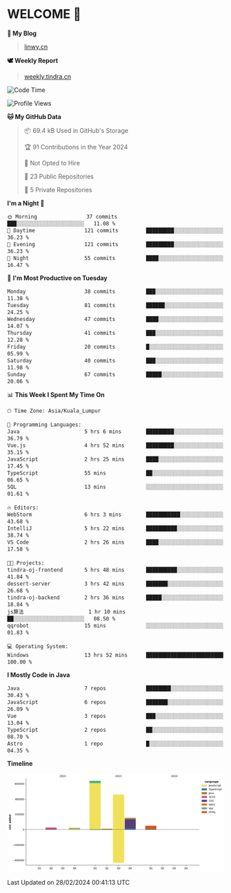 # WELCOME 👋

**🐶 My Blog**
> [linwy.cn](linwy.cn)

**🕊️ Weekly Report**
> [weekly.tindra.cn](weekly.tindra.cn)
<!--START_SECTION:waka-->
![Code Time](http://img.shields.io/badge/Code%20Time-849%20hrs%2052%20mins-blue)

![Profile Views](http://img.shields.io/badge/Profile%20Views-0-blue)

**🐱 My GitHub Data** 

> 📦 69.4 kB Used in GitHub's Storage 
 > 
> 🏆 91 Contributions in the Year 2024
 > 
> 🚫 Not Opted to Hire
 > 
> 📜 23 Public Repositories 
 > 
> 🔑 5 Private Repositories 
 > 
**I'm a Night 🦉** 

```text
🌞 Morning                37 commits          ███░░░░░░░░░░░░░░░░░░░░░░   11.08 % 
🌆 Daytime                121 commits         █████████░░░░░░░░░░░░░░░░   36.23 % 
🌃 Evening                121 commits         █████████░░░░░░░░░░░░░░░░   36.23 % 
🌙 Night                  55 commits          ████░░░░░░░░░░░░░░░░░░░░░   16.47 % 
```
📅 **I'm Most Productive on Tuesday** 

```text
Monday                   38 commits          ███░░░░░░░░░░░░░░░░░░░░░░   11.38 % 
Tuesday                  81 commits          ██████░░░░░░░░░░░░░░░░░░░   24.25 % 
Wednesday                47 commits          ████░░░░░░░░░░░░░░░░░░░░░   14.07 % 
Thursday                 41 commits          ███░░░░░░░░░░░░░░░░░░░░░░   12.28 % 
Friday                   20 commits          █░░░░░░░░░░░░░░░░░░░░░░░░   05.99 % 
Saturday                 40 commits          ███░░░░░░░░░░░░░░░░░░░░░░   11.98 % 
Sunday                   67 commits          █████░░░░░░░░░░░░░░░░░░░░   20.06 % 
```


📊 **This Week I Spent My Time On** 

```text
🕑︎ Time Zone: Asia/Kuala_Lumpur

💬 Programming Languages: 
Java                     5 hrs 6 mins        █████████░░░░░░░░░░░░░░░░   36.79 % 
Vue.js                   4 hrs 52 mins       █████████░░░░░░░░░░░░░░░░   35.15 % 
JavaScript               2 hrs 25 mins       ████░░░░░░░░░░░░░░░░░░░░░   17.45 % 
TypeScript               55 mins             ██░░░░░░░░░░░░░░░░░░░░░░░   06.65 % 
SQL                      13 mins             ░░░░░░░░░░░░░░░░░░░░░░░░░   01.61 % 

🔥 Editors: 
WebStorm                 6 hrs 3 mins        ███████████░░░░░░░░░░░░░░   43.68 % 
IntelliJ                 5 hrs 22 mins       ██████████░░░░░░░░░░░░░░░   38.74 % 
VS Code                  2 hrs 26 mins       ████░░░░░░░░░░░░░░░░░░░░░   17.58 % 

🐱‍💻 Projects: 
tindra-oj-frontend       5 hrs 48 mins       ██████████░░░░░░░░░░░░░░░   41.84 % 
dessert-server           3 hrs 42 mins       ███████░░░░░░░░░░░░░░░░░░   26.68 % 
tindra-oj-backend        2 hrs 36 mins       █████░░░░░░░░░░░░░░░░░░░░   18.84 % 
js算法                     1 hr 10 mins        ██░░░░░░░░░░░░░░░░░░░░░░░   08.50 % 
qqrobot                  15 mins             ░░░░░░░░░░░░░░░░░░░░░░░░░   01.83 % 

💻 Operating System: 
Windows                  13 hrs 52 mins      █████████████████████████   100.00 % 
```

**I Mostly Code in Java** 

```text
Java                     7 repos             ████████░░░░░░░░░░░░░░░░░   30.43 % 
JavaScript               6 repos             ███████░░░░░░░░░░░░░░░░░░   26.09 % 
Vue                      3 repos             ███░░░░░░░░░░░░░░░░░░░░░░   13.04 % 
TypeScript               2 repos             ██░░░░░░░░░░░░░░░░░░░░░░░   08.70 % 
Astro                    1 repo              █░░░░░░░░░░░░░░░░░░░░░░░░   04.35 % 
```



**Timeline**

![Lines of Code chart](https://raw.githubusercontent.com/rieraa/rieraa/main/assets/bar_graph.png)


 Last Updated on 28/02/2024 00:41:13 UTC
<!--END_SECTION:waka-->
